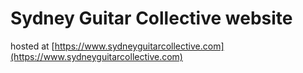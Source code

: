 # Sydney Guitar Collective website

hosted at [https://www.sydneyguitarcollective.com](https://www.sydneyguitarcollective.com)

